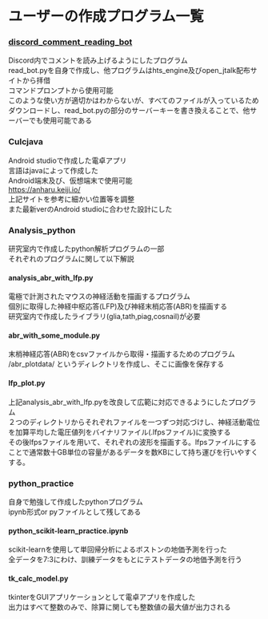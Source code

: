 # ユーザーの作成プログラム一覧

### [discord_comment_reading_bot](URL"https://github.com/smasa1112/make_program/tree/master/discord_comment_reading_bot")
Discord内でコメントを読み上げるようにしたプログラム  
read_bot.pyを自身で作成し、他プログラムはhts_engine及びopen_jtalk配布サイトから拝借  
コマンドプロンプトから使用可能  
このような使い方が適切かはわからないが、すべてのファイルが入っているためダウンロードし、read_bot.pyの部分のサーバーキーを書き換えることで、他サーバーでも使用可能である  

###  Culcjava
Android studioで作成した電卓アプリ  
言語はjavaによって作成した  
Android端末及び、仮想端末で使用可能  
https://anharu.keiji.io/  
上記サイトを参考に細かい位置等を調整  
また最新verのAndroid studioに合わせた設計にした  

### Analysis_python  
研究室内で作成したpython解析プログラムの一部  
それぞれのプログラムに関して以下解説  

#### analysis_abr_with_lfp.py  
電極で計測されたマウスの神経活動を描画するプログラム  
個別に取得した神経中枢応答(LFP)及び神経末梢応答(ABR)を描画する  
研究室内で作成したライブラリ(glia,tath,piag,cosnail)が必要  

#### abr_with_some_module.py
末梢神経応答(ABR)をcsvファイルから取得・描画するためのプログラム  
/abr_plotdata/ というディレクトリを作成し、そこに画像を保存する  

#### lfp_plot.py
上記analysis_abr_with_lfp.pyを改良して広範に対応できるようにしたプログラム  
２つのディレクトリからそれぞれファイルを一つずつ対応づけし、神経活動電位を加算平均した電圧値列をバイナリファイル(.lfpsファイル)に変換する  
その後lfpsファイルを用いて、それぞれの波形を描画する。lfpsファイルにすることで通常数十GB単位の容量があるデータを数KBにして持ち運びを行いやすくする。

### python_practice  
自身で勉強して作成したpythonプログラム   
ipynb形式or pyファイルとして残してある  

#### python_scikit-learn_practice.ipynb
scikit-learnを使用して単回帰分析によるボストンの地価予測を行った  
全データを7:3にわけ、訓練データをもとにテストデータの地価予測を行う  

#### tk_calc_model.py
tkinterをGUIアプリケーションとして電卓アプリを作成した  
出力はすべて整数のみで、除算に関しても整数値の最大値が出力される  
